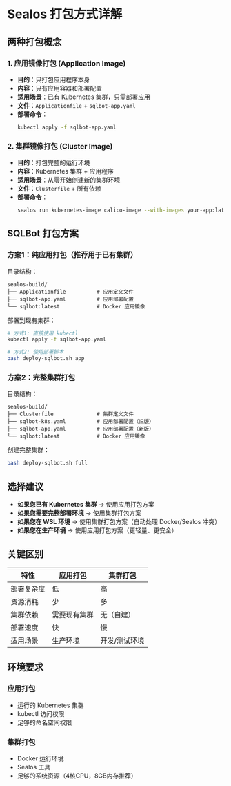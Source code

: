# Sealos 打包方式详解

## 两种打包概念

### 1. 应用镜像打包 (Application Image)
- **目的**：只打包应用程序本身
- **内容**：只有应用容器和部署配置
- **适用场景**：已有 Kubernetes 集群，只需部署应用
- **文件**：`Applicationfile` + `sqlbot-app.yaml`
- **部署命令**：
  ```bash
  kubectl apply -f sqlbot-app.yaml
  ```

### 2. 集群镜像打包 (Cluster Image) 
- **目的**：打包完整的运行环境
- **内容**：Kubernetes 集群 + 应用程序
- **适用场景**：从零开始创建新的集群环境
- **文件**：`Clusterfile` + 所有依赖
- **部署命令**：
  ```bash
  sealos run kubernetes-image calico-image --with-images your-app:latest
  ```

## SQLBot 打包方案

### 方案1：纯应用打包（推荐用于已有集群）

目录结构：
```
sealos-build/
├── Applicationfile          # 应用定义文件
├── sqlbot-app.yaml          # 应用部署配置
└── sqlbot:latest            # Docker 应用镜像
```

部署到现有集群：
```bash
# 方式1: 直接使用 kubectl
kubectl apply -f sqlbot-app.yaml

# 方式2: 使用部署脚本
bash deploy-sqlbot.sh app
```

### 方案2：完整集群打包

目录结构：
```
sealos-build/
├── Clusterfile              # 集群定义文件
├── sqlbot-k8s.yaml          # 应用部署配置（旧版）
├── sqlbot-app.yaml          # 应用部署配置（新版）
└── sqlbot:latest            # Docker 应用镜像
```

创建完整集群：
```bash
bash deploy-sqlbot.sh full
```

## 选择建议

- **如果您已有 Kubernetes 集群** → 使用应用打包方案
- **如果您需要完整部署环境** → 使用集群打包方案
- **如果您在 WSL 环境** → 使用集群打包方案（自动处理 Docker/Sealos 冲突）
- **如果您在生产环境** → 使用应用打包方案（更轻量、更安全）

## 关键区别

| 特性 | 应用打包 | 集群打包 |
|------|----------|----------|
| 部署复杂度 | 低 | 高 |
| 资源消耗 | 少 | 多 |
| 集群依赖 | 需要现有集群 | 无（自建） |
| 部署速度 | 快 | 慢 |
| 适用场景 | 生产环境 | 开发/测试环境 |

## 环境要求

### 应用打包
- 运行的 Kubernetes 集群
- kubectl 访问权限
- 足够的命名空间权限

### 集群打包
- Docker 运行环境
- Sealos 工具
- 足够的系统资源（4核CPU，8GB内存推荐）